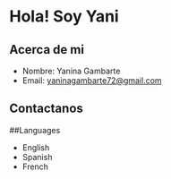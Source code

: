 # Hola! Soy Yani 

## Acerca de mi
- Nombre: Yanina Gambarte
 - Email: yaninagambarte72@gmail.com


## Contactanos

##Languages

- English
- Spanish
- French
